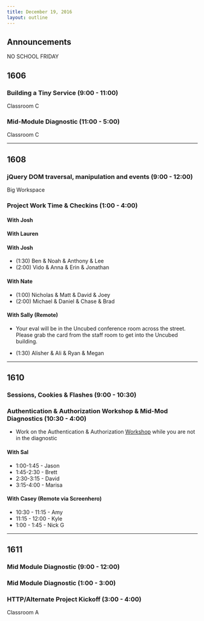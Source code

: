 ```yaml
---
title: December 19, 2016
layout: outline
---
```



## Announcements
NO SCHOOL FRIDAY


## 1606

### Building a Tiny Service (9:00 - 11:00)

Classroom C

### Mid-Module Diagnostic (11:00 - 5:00)

Classroom C

***

## 1608

### jQuery DOM traversal, manipulation and events (9:00 - 12:00)

Big Workspace

### Project Work Time & Checkins (1:00 - 4:00)
#### With Josh

#### With Lauren


#### With Josh

* (1:30) Ben & Noah & Anthony & Lee
* (2:00) Vido & Anna & Erin & Jonathan

#### With Nate

* (1:00) Nicholas & Matt & David & Joey
* (2:00) Michael & Daniel & Chase & Brad

#### With Sally (Remote)

* Your eval will be in the Uncubed conference room across the street. Please
grab the card from the staff room to get into the Uncubed building.

* (1:30) Alisher & Ali & Ryan & Megan

***

## 1610

### Sessions, Cookies & Flashes (9:00 - 10:30)

### Authentication & Authorization Workshop & Mid-Mod Diagnostics (10:30 - 4:00)

* Work on the Authentication & Authorization [Workshop](https://gist.github.com/case-eee/cd35fed926fa15670a05bd02448ef366) while you are
not in the diagnostic

#### With Sal

* 1:00-1:45 -  Jason
* 1:45-2:30 -  Brett
* 2:30-3:15 -  David
* 3:15-4:00 -  Marisa

#### With Casey (Remote via Screenhero)

* 10:30 - 11:15 - Amy
* 11:15 - 12:00 - Kyle
* 1:00 - 1:45 - Nick G

***

## 1611

### Mid Module Diagnostic (9:00 - 12:00)

### Mid Module Diagnostic (1:00 - 3:00)

### HTTP/Alternate Project Kickoff (3:00 - 4:00)

Classroom A
